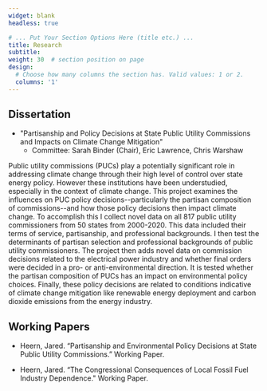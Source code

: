 ```yaml
---
widget: blank
headless: true

# ... Put Your Section Options Here (title etc.) ...
title: Research
subtitle:
weight: 30  # section position on page
design:
  # Choose how many columns the section has. Valid values: 1 or 2.
  columns: '1'
---
```


## Dissertation
 
*  "Partisanship and Policy Decisions at State Public Utility Commissions and Impacts on Climate Change Mitigation"    
    *  Committee: Sarah Binder (Chair), Eric Lawrence, Chris Warshaw

Public utility commissions (PUCs) play a potentially significant role in addressing climate change through their high level of control over state energy policy. However these institutions have been understudied, especially in the context of climate change. This project examines the influences on PUC policy decisions--particularly the partisan composition of commissions--and how those policy decisions then impact climate change. To accomplish this I collect novel data on all 817 public utility commissioners from 50 states from 2000-2020. This data included their terms of service, partisanship, and professional backgrounds. I then test the determinants of partisan selection and professional backgrounds of public utility commissioners. The project then adds novel data on commission decisions related to the electrical power industry and whether final orders were decided in a pro- or anti-environmental direction. It is tested whether the partisan composition of PUCs has an impact on environmental policy choices. Finally, these policy decisions are related to conditions indicative of climate change mitigation like renewable energy deployment and carbon dioxide emissions from the energy industry. 




## Working Papers

*  Heern, Jared. “Partisanship and Environmental Policy Decisions at State Public Utility Commissions.” Working Paper. 

*  Heern, Jared. “The Congressional Consequences of Local Fossil Fuel Industry Dependence." Working Paper.



